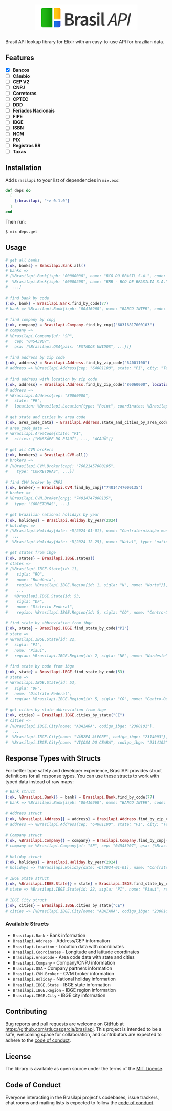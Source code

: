 <div align="center">
<h1><img src="https://raw.githubusercontent.com/BrasilAPI/BrasilAPI/main/public/brasilapi-logo-small.png" /></h1>

</div>

Brasil API lookup library for Elixir with an easy-to-use API for brazilian data.

## Features
 - [x] **Bancos**
 - [ ] **Câmbio**
 - [ ] **CEP V2**
 - [ ] **CNPJ**
 - [ ] **Corretoras**
 - [ ] **CPTEC**
 - [ ] **DDD**
 - [ ] **Feriados Nacionais**
 - [ ] **FIPE**
 - [ ] **IBGE**
 - [ ] **ISBN**
 - [ ] **NCM**
 - [ ] **PIX**
 - [ ] **Registros BR**
 - [ ] **Taxas**

## Installation

Add `brasilapi` to your list of dependencies in `mix.exs`:

```elixir
def deps do
  [
    {:brasilapi, "~> 0.1.0"}
  ]
end
```

Then run:

    $ mix deps.get

## Usage

```elixir
# get all banks
{:ok, banks} = Brasilapi.Bank.all()
# banks =>
# [%Brasilapi.Bank{ispb: "00000000", name: "BCO DO BRASIL S.A.", code: 1, full_name: "Banco do Brasil S.A."},
#  %Brasilapi.Bank{ispb: "00000208", name: "BRB - BCO DE BRASILIA S.A.", code: 70, full_name: "BRB - BANCO DE BRASILIA S.A."},
#  ...]

# find bank by code
{:ok, bank} = Brasilapi.Bank.find_by_code(77)
# bank => %Brasilapi.Bank{ispb: "00416968", name: "BANCO INTER", code: 77, full_name: "Banco Inter S.A."}

# find company by cnpj
{:ok, company} = Brasilapi.Company.find_by_cnpj("60316817000103")
# company =>
# %Brasilapi.Company{uf: "SP",
#   cep: "04543907",
#   qsa: [%Brasilapi.QSA{pais: "ESTADOS UNIDOS", ...}]}

# find address by zip code
{:ok, address} = Brasilapi.Address.find_by_zip_code("64001100")
# address => %Brasilapi.Address{cep: "64001100", state: "PI", city: "Teresina", neighborhood: "Centro", street: "Praça Pedro II", service: "correios"}

# find address with location by zip code
{:ok, address} = Brasilapi.Address.find_by_zip_code("80060000", location: true)
# address =>
# %Brasilapi.Address{cep: "80060000",
#   state: "PR",
#   location: %Brasilapi.Location{type: "Point", coordinates: %Brasilapi.Coordinates{longitude: "-49.2614791", latitude: "-25.427253"}}}

# get state and cities by area code
{:ok, area_code_data} = Brasilapi.Address.state_and_cities_by_area_code("89")
# area_code_data =>
# %Brasilapi.AreaCode{state: "PI",
#   cities: ["MASSÂPE DO PIAUÍ", ..., "ACAUÃ"]}

# get all CVM brokers
{:ok, brokers} = Brasilapi.CVM.all()
# brokers =>
# [%Brasilapi.CVM.Broker{cnpj: "76621457000185",
#    type: "CORRETORAS", ...}]

# find CVM broker by CNPJ
{:ok, broker} = Brasilapi.CVM.find_by_cnpj("74014747000135")
# broker =>
# %Brasilapi.CVM.Broker{cnpj: "74014747000135",
#   type: "CORRETORAS", ...}

# get brazilian national holidays by year
{:ok, holidays} = Brasilapi.Holiday.by_year(2024)
# holidays =>
# [%Brasilapi.Holiday{date: ~D[2024-01-01], name: "Confraternização mundial", type: "national"},
#  ...
#  %Brasilapi.Holiday{date: ~D[2024-12-25], name: "Natal", type: "national"}]

# get states from ibge
{:ok, states} = Brasilapi.IBGE.states()
# states =>
# [%Brasilapi.IBGE.State{id: 11,
#    sigla: "RO",
#    nome: "Rondônia",
#    regiao: %Brasilapi.IBGE.Region{id: 1, sigla: "N", nome: "Norte"}},
#    ...
#   %Brasilapi.IBGE.State{id: 53,
#    sigla: "DF",
#    nome: "Distrito Federal",
#    regiao: %Brasilapi.IBGE.Region{id: 5, sigla: "CO", nome: "Centro-Oeste"}}]

# find state by abbreviation from ibge
{:ok, state} = Brasilapi.IBGE.find_state_by_code("PI")
# state =>
# %Brasilapi.IBGE.State{id: 22,
#   sigla: "PI",
#   nome: "Piauí",
#   regiao: %Brasilapi.IBGE.Region{id: 2, sigla: "NE", nome: "Nordeste"}}

# find state by code from ibge
{:ok, state} = Brasilapi.IBGE.find_state_by_code(53)
# state =>
# %Brasilapi.IBGE.State{id: 53,
#   sigla: "DF",
#   nome: "Distrito Federal",
#   regiao: %Brasilapi.IBGE.Region{id: 5, sigla: "CO", nome: "Centro-Oeste"}}

# get cities by state abbreviation from ibge
{:ok, cities} = Brasilapi.IBGE.cities_by_state("CE")
# cities =>
# [%Brasilapi.IBGE.City{nome: "ABAIARA", codigo_ibge: "2300101"},
#  ...
#  %Brasilapi.IBGE.City{nome: "VÁRZEA ALEGRE", codigo_ibge: "2314003"},
#  %Brasilapi.IBGE.City{nome: "VIÇOSA DO CEARÁ", codigo_ibge: "2314102"}]
```

## Response Types with Structs

For better type safety and developer experience, BrasilAPI provides struct definitions for all response types. You can use these structs to work with typed data instead of raw maps:

```elixir
# Bank struct
{:ok, %Brasilapi.Bank{} = bank} = Brasilapi.Bank.find_by_code(77)
# bank => %Brasilapi.Bank{ispb: "00416968", name: "BANCO INTER", code: 77, full_name: "Banco Inter S.A."}

# Address struct
{:ok, %Brasilapi.Address{} = address} = Brasilapi.Address.find_by_zip_code("64001100")
# address => %Brasilapi.Address{cep: "64001100", state: "PI", city: "Teresina", neighborhood: "Centro", street: "Praça Pedro II", service: "correios"}

# Company struct
{:ok, %Brasilapi.Company{} = company} = Brasilapi.Company.find_by_cnpj("60316817000103")
# company => %Brasilapi.Company{uf: "SP", cep: "04543907", qsa: [%Brasilapi.QSA{pais: "ESTADOS UNIDOS", ...}]}

# Holiday struct
{:ok, holidays} = Brasilapi.Holiday.by_year(2024)
# holidays => [%Brasilapi.Holiday{date: ~D[2024-01-01], name: "Confraternização mundial", type: "national"}, ...]

# IBGE State struct
{:ok, %Brasilapi.IBGE.State{} = state} = Brasilapi.IBGE.find_state_by_code("PI")
# state => %Brasilapi.IBGE.State{id: 22, sigla: "PI", nome: "Piauí", regiao: %Brasilapi.IBGE.Region{...}}

# IBGE City struct
{:ok, cities} = Brasilapi.IBGE.cities_by_state("CE")
# cities => [%Brasilapi.IBGE.City{nome: "ABAIARA", codigo_ibge: "2300101"}, ...]
```

### Available Structs

- `Brasilapi.Bank` - Bank information
- `Brasilapi.Address` - Address/CEP information
- `Brasilapi.Location` - Location data with coordinates
- `Brasilapi.Coordinates` - Longitude and latitude coordinates
- `Brasilapi.AreaCode` - Area code data with state and cities
- `Brasilapi.Company` - Company/CNPJ information
- `Brasilapi.QSA` - Company partners information
- `Brasilapi.CVM.Broker` - CVM broker information
- `Brasilapi.Holiday` - National holiday information
- `Brasilapi.IBGE.State` - IBGE state information
- `Brasilapi.IBGE.Region` - IBGE region information
- `Brasilapi.IBGE.City` - IBGE city information

## Contributing

Bug reports and pull requests are welcome on GitHub at https://github.com/stlucasgarcia/brasilapi. This project is intended to be a safe, welcoming space for collaboration, and contributors are expected to adhere to the [code of conduct](https://github.com/stlucasgarcia/brasilapi/blob/main/CODE_OF_CONDUCT.md).

## License

The library is available as open source under the terms of the [MIT License](https://opensource.org/licenses/MIT).

## Code of Conduct

Everyone interacting in the Brasilapi project's codebases, issue trackers, chat rooms and mailing lists is expected to follow the [code of conduct](https://github.com/stlucasgarcia/brasilapi/blob/main/CODE_OF_CONDUCT.md).
